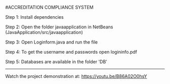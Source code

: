 #ACCREDITATION COMPLIANCE SYSTEM


Step 1: Install dependencies

Step 2: Open the folder javaapplication in NetBeans (JavaApplication/src/javaapplication)

Step 3: Open Loginform.java and run the file

Step 4: To get the username and passwords open logininfo.pdf

Step 5: Databases are available in the folder 'DB'

_______________________________________________________________

Watch the project demonstration at: https://youtu.be/B86A02O0hsY
